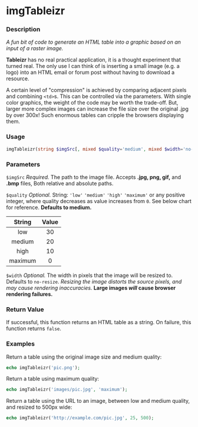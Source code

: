 # imgTableizr

### Description
_A fun bit of code to generate an HTML table into a graphic based on an input of a raster image._

**Tableizr** has no real practical application, it is a thought experiment that turned real. The only use I can think of is inserting a small image (e.g. a logo) into an HTML email or forum post without having to download a resource.

A certain level of "compression" is achieved by comparing adjacent pixels and combining `<td>`s. This can be controlled via the parameters. With single color graphics, the weight of the code may be worth the trade-off. But, larger more complex images can increase the file size over the original .jpg by over 300x! Such enormous tables can cripple the browsers displaying them.

### Usage
```php
imgTableizr(string $imgSrc[, mixed $quality='medium', mixed $width='no-resize']);
```

### Parameters
`$imgSrc` _Required._ The path to the image file. Accepts **.jpg, png, gif,** and **.bmp** files, Both relative and absolute paths.

`$quality` _Optional._ String: `'low'` `'medium'` `'high'` `'maximum'` or any positive integer, where quality decreases as value increases from `0`. See below chart for reference. **Defaults to medium.**

| String          | Value            |
|:---------------:|:----------------:|
| low             | 30               |
| medium          | 20               |
| high            | 10               |
| maximum         | 0                |

`$width` _Optional._ The width in pixels that the image will be resized to. Defaults to `no-resize`. _Resizing the image distorts the source pixels, and may cause rendering inaccuracies._ **Large images _will_ cause browser rendering failures.**

### Return Value
If successful, this function returns an HTML table as a string. On failure, this function returns `false`.

### Examples
Return a table using the original image size and medium quality:
```php
echo imgTableizr('pic.png');
```
Return a table using maximum quality:
```php
echo imgTableizr('images/pic.jpg', 'maximum');
```
Return a table using the URL to an image, between low and medium quality, and resized to 500px wide:
```php
echo imgTableizr('http://example.com/pic.jpg', 25, 500);
```